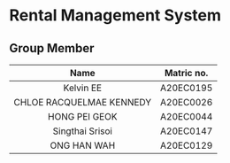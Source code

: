 # Rental Management System

## Group Member
|Name|Matric no.|
|:---:|:---:|
|Kelvin EE|A20EC0195|
|CHLOE RACQUELMAE KENNEDY|A20EC0026|
|HONG PEI GEOK|A20EC0044|
|Singthai Srisoi|A20EC0147|
|ONG HAN WAH|A20EC0129|
